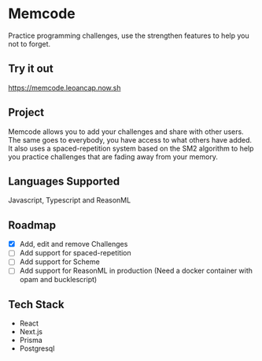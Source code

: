 # Memcode

Practice programming challenges, use the strengthen features to help you not to forget.

## Try it out

https://memcode.leoancap.now.sh

## Project

Memcode allows you to add your challenges and share with other users. The same goes to everybody, you have access to what others have added. It also uses a spaced-repetition system based on the SM2 algorithm to help you practice challenges that are fading away from your memory.

## Languages Supported

Javascript, Typescript and ReasonML

## Roadmap

- [x] Add, edit and remove Challenges
- [ ] Add support for spaced-repetition
- [ ] Add support for Scheme 
- [ ] Add support for ReasonML in production (Need a docker container with opam and bucklescript)

## Tech Stack

- React
- Next.js
- Prisma
- Postgresql
